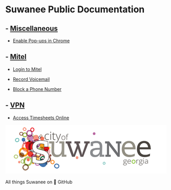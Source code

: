 # Suwanee Public Documentation

## - [Miscellaneous](Miscellaneous/Miscellaneous)

- [Enable Pop-ups in Chrome](Miscellaneous/Enable%20Pop-ups%20in%20Chrome)

## - [Mitel](Mitel/Mitel)

- [Login to Mitel](Mitel/Login%20to%20Mitel)

- [Record Voicemail](Mitel/Record%20Voicemail)

- [Block a Phone Number](Mitel/Block%20a%20Phone%20Number)

## - [VPN](VPN/VPN)

- [Access Timesheets Online](VPN/Access%20Timesheets%20Online)

[![Suwanee Logo](refs/Full%20Logo.png)](https://suwanee.com)

All things Suwanee on 🚀 GitHub
